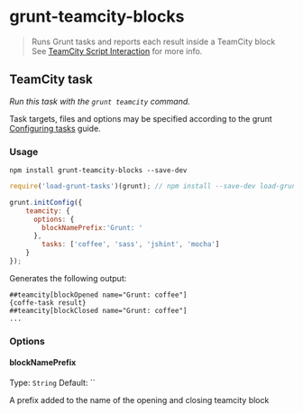 # grunt-teamcity-blocks
> Runs Grunt tasks and reports each result inside a TeamCity block  
> See [TeamCity Script Interaction](https://confluence.jetbrains.com/display/TCD8/Build+Script+Interaction+with+TeamCity) for more info.

## TeamCity task
_Run this task with the `grunt teamcity` command._

Task targets, files and options may be specified according to the grunt [Configuring tasks](http://gruntjs.com/configuring-tasks) guide.

### Usage
```shell
npm install grunt-teamcity-blocks --save-dev
```
```js
require('load-grunt-tasks')(grunt); // npm install --save-dev load-grunt-tasks

grunt.initConfig({
	teamcity: {
	  options: {
	    blockNamePrefix:'Grunt: '
	  },
		tasks: ['coffee', 'sass', 'jshint', 'mocha']
	}
});
```
Generates the following output:
```shell
##teamcity[blockOpened name="Grunt: coffee"]
{coffe-task result}
##teamcity[blockClosed name="Grunt: coffee"]
...
```


### Options

#### blockNamePrefix

Type: `String`
Default: ``

A prefix added to the name of the opening and closing teamcity block
